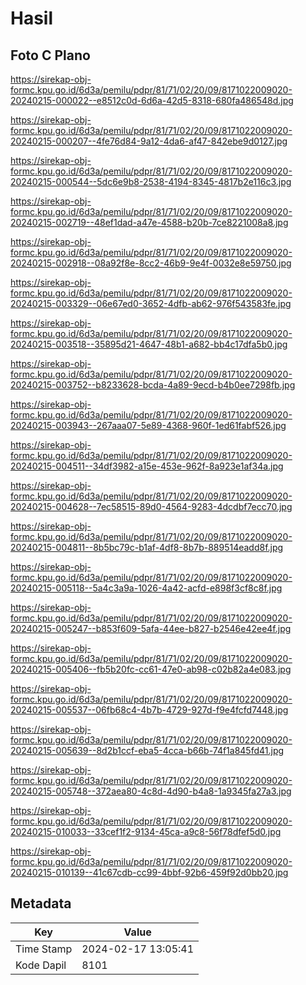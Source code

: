 # Hasil

## Foto C Plano

https://sirekap-obj-formc.kpu.go.id/6d3a/pemilu/pdpr/81/71/02/20/09/8171022009020-20240215-000022--e8512c0d-6d6a-42d5-8318-680fa486548d.jpg

https://sirekap-obj-formc.kpu.go.id/6d3a/pemilu/pdpr/81/71/02/20/09/8171022009020-20240215-000207--4fe76d84-9a12-4da6-af47-842ebe9d0127.jpg

https://sirekap-obj-formc.kpu.go.id/6d3a/pemilu/pdpr/81/71/02/20/09/8171022009020-20240215-000544--5dc6e9b8-2538-4194-8345-4817b2e116c3.jpg

https://sirekap-obj-formc.kpu.go.id/6d3a/pemilu/pdpr/81/71/02/20/09/8171022009020-20240215-002719--48ef1dad-a47e-4588-b20b-7ce8221008a8.jpg

https://sirekap-obj-formc.kpu.go.id/6d3a/pemilu/pdpr/81/71/02/20/09/8171022009020-20240215-002918--08a92f8e-8cc2-46b9-9e4f-0032e8e59750.jpg

https://sirekap-obj-formc.kpu.go.id/6d3a/pemilu/pdpr/81/71/02/20/09/8171022009020-20240215-003329--06e67ed0-3652-4dfb-ab62-976f543583fe.jpg

https://sirekap-obj-formc.kpu.go.id/6d3a/pemilu/pdpr/81/71/02/20/09/8171022009020-20240215-003518--35895d21-4647-48b1-a682-bb4c17dfa5b0.jpg

https://sirekap-obj-formc.kpu.go.id/6d3a/pemilu/pdpr/81/71/02/20/09/8171022009020-20240215-003752--b8233628-bcda-4a89-9ecd-b4b0ee7298fb.jpg

https://sirekap-obj-formc.kpu.go.id/6d3a/pemilu/pdpr/81/71/02/20/09/8171022009020-20240215-003943--267aaa07-5e89-4368-960f-1ed61fabf526.jpg

https://sirekap-obj-formc.kpu.go.id/6d3a/pemilu/pdpr/81/71/02/20/09/8171022009020-20240215-004511--34df3982-a15e-453e-962f-8a923e1af34a.jpg

https://sirekap-obj-formc.kpu.go.id/6d3a/pemilu/pdpr/81/71/02/20/09/8171022009020-20240215-004628--7ec58515-89d0-4564-9283-4dcdbf7ecc70.jpg

https://sirekap-obj-formc.kpu.go.id/6d3a/pemilu/pdpr/81/71/02/20/09/8171022009020-20240215-004811--8b5bc79c-b1af-4df8-8b7b-889514eadd8f.jpg

https://sirekap-obj-formc.kpu.go.id/6d3a/pemilu/pdpr/81/71/02/20/09/8171022009020-20240215-005118--5a4c3a9a-1026-4a42-acfd-e898f3cf8c8f.jpg

https://sirekap-obj-formc.kpu.go.id/6d3a/pemilu/pdpr/81/71/02/20/09/8171022009020-20240215-005247--b853f609-5afa-44ee-b827-b2546e42ee4f.jpg

https://sirekap-obj-formc.kpu.go.id/6d3a/pemilu/pdpr/81/71/02/20/09/8171022009020-20240215-005406--fb5b20fc-cc61-47e0-ab98-c02b82a4e083.jpg

https://sirekap-obj-formc.kpu.go.id/6d3a/pemilu/pdpr/81/71/02/20/09/8171022009020-20240215-005537--06fb68c4-4b7b-4729-927d-f9e4fcfd7448.jpg

https://sirekap-obj-formc.kpu.go.id/6d3a/pemilu/pdpr/81/71/02/20/09/8171022009020-20240215-005639--8d2b1ccf-eba5-4cca-b66b-74f1a845fd41.jpg

https://sirekap-obj-formc.kpu.go.id/6d3a/pemilu/pdpr/81/71/02/20/09/8171022009020-20240215-005748--372aea80-4c8d-4d90-b4a8-1a9345fa27a3.jpg

https://sirekap-obj-formc.kpu.go.id/6d3a/pemilu/pdpr/81/71/02/20/09/8171022009020-20240215-010033--33cef1f2-9134-45ca-a9c8-56f78dfef5d0.jpg

https://sirekap-obj-formc.kpu.go.id/6d3a/pemilu/pdpr/81/71/02/20/09/8171022009020-20240215-010139--41c67cdb-cc99-4bbf-92b6-459f92d0bb20.jpg


## Metadata

| Key        | Value               |
| ---------- | ------------------- |
| Time Stamp | 2024-02-17 13:05:41 |
| Kode Dapil | 8101                |



